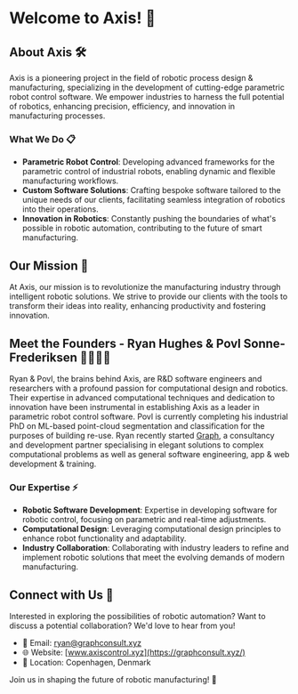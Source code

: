 # Welcome to Axis! 👋

## About Axis 🛠️

Axis is a pioneering project in the field of robotic process design & manufacturing, specializing in the development of cutting-edge parametric robot control software. We empower industries to harness the full potential of robotics, enhancing precision, efficiency, and innovation in manufacturing processes.

### What We Do 📋

- **Parametric Robot Control**: Developing advanced frameworks for the parametric control of industrial robots, enabling dynamic and flexible manufacturing workflows.
- **Custom Software Solutions**: Crafting bespoke software tailored to the unique needs of our clients, facilitating seamless integration of robotics into their operations.
- **Innovation in Robotics**: Constantly pushing the boundaries of what's possible in robotic automation, contributing to the future of smart manufacturing.

## Our Mission 🌟

At Axis, our mission is to revolutionize the manufacturing industry through intelligent robotic solutions. We strive to provide our clients with the tools to transform their ideas into reality, enhancing productivity and fostering innovation.

## Meet the Founders - Ryan Hughes & Povl Sonne-Frederiksen 👨‍💼👨‍💼

Ryan & Povl, the brains behind Axis, are R&D software engineers and researchers with a profound passion for computational design and robotics. Their expertise in advanced computational techniques and dedication to innovation have been instrumental in establishing Axis as a leader in parametric robot control software. Povl is currently completing his industrial PhD on ML-based point-cloud segmentation and classification for the purposes of building re-use. Ryan recently started [Graph](https://graphconsult.xyz/), a consultancy and development partner specialising in elegant solutions to complex computational problems as well as general software engineering, app & web development & training.

### Our Expertise ⚡

- **Robotic Software Development**: Expertise in developing software for robotic control, focusing on parametric and real-time adjustments.
- **Computational Design**: Leveraging computational design principles to enhance robot functionality and adaptability.
- **Industry Collaboration**: Collaborating with industry leaders to refine and implement robotic solutions that meet the evolving demands of modern manufacturing.

## Connect with Us 🤝

Interested in exploring the possibilities of robotic automation? Want to discuss a potential collaboration? We'd love to hear from you!

- 📧 Email: [ryan@graphconsult.xyz](mailto:ryan@graphconsult.xyz)
- 🌐 Website: [www.axiscontrol.xyz](https://graphconsult.xyz/)
- 📍 Location: Copenhagen, Denmark

Join us in shaping the future of robotic manufacturing! 🚀
